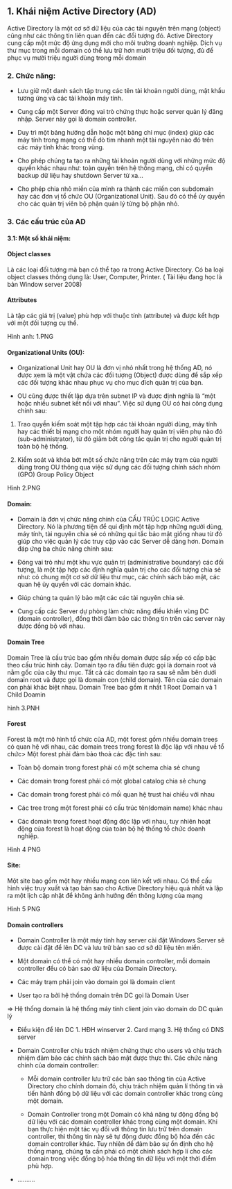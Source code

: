 ## 1. Khái niệm Active Directory (AD)

Active Directory là một cơ sở dữ liệu của các tài nguyên trên mạng (object) cũng như các thông tin liên quan đến các đối tượng đó. Active Directory cung cấp một mức độ ứng dụng mới cho môi trường doanh nghiệp. Dịch vụ thư mục trong mỗi domain có thể lưu trữ hơn mười triệu đối tượng, đủ để phục vụ mười triệu người dùng trong mỗi domain

### 2. Chức năng: 

* Lưu giữ một danh sách tập trung các tên tài khoản người dùng, mật khẩu tương ứng và các tài khoản máy tính.

* Cung cấp một Server đóng vai trò chứng thực hoặc server quản lý đăng nhập. Server này gọi là domain controller.

* Duy trì một bảng hướng dẫn hoặc một bảng chỉ mục (index) giúp các máy tính trong mạng có thể dò tìm nhanh một tài nguyên nào đó trên các máy tính khác trong vùng.

*  Cho phép chúng ta tạo ra những tài khoản người dùng với những mức độ quyền khác nhau như: toàn quyền trên hệ thống mạng, chỉ có quyền
backup dữ liệu hay shutdown Server từ xa…

* Cho phép chia nhỏ miền của mình ra thành các miền con subdomain hay các đơn vị tổ chức OU (Organizational Unit). Sau đó có thể ủy quyền cho các quản trị viên bộ phận quản lý từng bộ phận nhỏ.

### 3. Các cấu trúc của AD

#### 3.1: Một số khái niệm:

#### Object classes 

Là các loại đối tượng mà bạn có thể tạo ra trong Active Directory. Có ba loại object classes thông dụng là: User, Computer, Printer. ( Tài liệu đang học là bản Window server 2008)

#### Attributes 

Là tập các giá trị (value) phù hợp với thuộc tính (attribute) và được kết hợp với một đối tượng cụ thể.

Hình anh: 1.PNG

#### Organizational Units (OU): 

* Organizational Unit hay OU là đơn vị nhỏ nhất trong hệ thống AD, nó được xem là một vật chứa các đối tượng (Object) được dùng để sắp xếp các đối tượng khác nhau phục vụ cho mục đích quản trị của bạn. 

* OU cũng được thiết lập dựa trên subnet IP và được định nghĩa là “một hoặc nhiều subnet kết nối với nhau”. Việc sử dụng OU có hai công dụng chính sau:

1. Trao quyền kiếm soát một tập hợp các tài khoản người dùng, máy tính hay các thiết bị mạng cho một nhóm người hay quản trị viên phụ nào đó (sub-administrator), từ đó giảm bớt công tác quản trị cho người quản trị toàn bộ hệ thống.

2. Kiểm soát và khóa bớt một số chức năng trên các máy trạm của người dùng trong OU thông qua việc sử dụng các đối tượng chính sách nhóm
(GPO) Group Policy Object

Hình 2.PNG

#### Domain:

* Domain là đơn vị chức năng chính của CẤU TRÚC LOGIC Active Directory. Nó là phương tiện để qui định một tập hợp những người dùng, máy tính, tài nguyên chia sẻ có những qui tắc bảo mật giống nhau từ đó giúp cho việc quản lý các truy cập vào các Server dễ dàng hơn. Domain đáp ứng ba chức năng chính sau:

 + Đóng vai trò như một khu vực quản trị (administrative boundary) các đối tượng, là một tập hợp các định nghĩa quản trị cho các đối tượng chia sẻ như: có chung một cơ sở dữ liệu thư mục, các chính sách bảo mật, các quan hệ ủy quyền với các domain khác.

 + Giúp chúng ta quản lý bảo mật các các tài nguyên chia sẻ.

 + Cung cấp các Server dự phòng làm chức năng điều khiển vùng DC (domain controller), đồng thời đảm bảo các thông tin trên các server này được đồng bộ với nhau.
 
 #### Domain Tree
 
Domain Tree là cấu trúc bao gồm nhiều domain được sắp xếp có cấp bậc theo cấu trúc hình cây. Domain tạo ra đầu tiên được gọi là domain root và nằm gốc của cây thư mục. Tất cả các domain tạo ra sau sẽ nằm bên dưới domain root và được gọi là domain con (child domain). Tên của các domain con phải khác biệt nhau. Domain Tree bao gồm ít nhất 1 Root Domain và 1 Child Doamin 

hình 3.PNH

#### Forest 

Forest là một mô hình tổ chức của AD, một forest gồm nhiều domain trees có quan hệ với nhau, các domain trees trong forest là độc lập với nhau về tổ chức> Một forest phải đảm bảo thoả các đặc tính sau:

+ Toàn bộ domain trong forest phải có một schema chia sẻ chung

+ Các domain trong forest phải có một global catalog chia sẻ chung

+ Các domain trong forest phải có mối quan hệ trust hai chiều với nhau

+ Các tree trong một forest phải có cấu trúc tên(domain name) khác
nhau

+ Các domain trong forest hoạt động độc lập với nhau, tuy nhiên hoạt
động của forest là hoạt động của toàn bộ hệ thống tổ chức doanh
nghiệp.

Hình 4 PNG

#### Site: 

Một site bao gồm một hay nhiều mạng con liên kết với nhau. Có thể cấu hình việc truy xuất và tạo bản sao cho Active Directory hiệu quả nhất và lập ra một lịch cập nhật để không ảnh hưởng đến thông lượng của mạng

Hình 5 PNG

#### Domain controllers

* Domain Controller là một máy tính hay server cài đặt Windows Server sẽ được cài đặt để lên DC và lưu trữ bản sao cơ sở dữ liệu tên miền. 

* Một domain có thể có một hay nhiều domain controller, mỗi domain controller đều có bản sao dữ liệu của Domain Directory. 

* Các máy trạm phải join vào domain goi là domain client

* User tạo ra bởi hệ thống domain trên DC gọi là Domain User

=> Hệ thống domain là hệ thống máy tính client join vào domain do DC quản lý

* Điều kiện để lên DC 1. HĐH winserver 2. Card mạng 3. Hệ thống có DNS server

* Domain Controller chịu trách nhiệm chứng thực cho users và chịu trách nhiệm đảm bảo các chính sách bảo mật được thực thi. Các chức năng chính của domain controller:

  - Mỗi domain controller lưu trữ các bản sao thông tin của Active Directory cho chính domain đó, chịu trách nhiệm quản lí thông tin và
tiến hành đồng bộ dữ liệu với các domain controller khác trong cùng một domain.

  -  Domain Controller trong một Domain có khả năng tự động đồng bộ dữ liệu với các domain controller khác trong cùng một domain. Khi bạn thực hiện một tác vụ đối với thông tin lưu trữ trên domain controller, thì thông tin này sẽ tự động được đồng bộ hóa đến các domain controller khác. Tuy nhiên để đảm bảo sự ổn định cho hệ thống mạng, chúng ta cần phải có một chính sách hợp lí cho các domain trong việc
đồng bộ hóa thông tin dữ liệu với một thời điểm phù hợp.

- ..........

